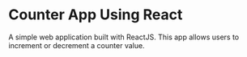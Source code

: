 # Counter App Using React

A simple web application built with ReactJS. This app allows users to increment or decrement a counter value.
